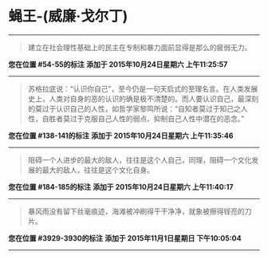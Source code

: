 # 蝇王-(威廉·戈尔丁)

---

> 建立在社会理性基础上的民主在专制和暴力面前显得是那么的疲弱无力。

**您在位置 #54-55的标注** **添加于 2015年10月24日星期六 上午11:25:57**

---

> 苏格拉底说：“认识你自己”，至今仍是一句天启式的至理名言。在人类发展史上，人类对自身的恶的认识的确是极不清楚的。而人要认识自己，最深刻的莫过于认识自己的人性，如哲学家黎鸣所说：“自知者莫过于知己之人性，自胜者莫过于克服自己人性的弱点、抑制自己人性中潜在的恶念。”

**您在位置 #138-141的标注** **添加于 2015年10月24日星期六 上午11:35:46**

---

> 阻碍一个人进步的最大的敌人，往往是这个人自己，同理，阻碍一个文化发展的最大的敌人，往往是这个文化自身。

**您在位置 #184-185的标注** **添加于 2015年10月24日星期六 上午11:40:17**

---

> 暴风雨没有留下丝毫痕迹，海滩被冲刷得干干净净，就象被擦得锃亮的刀片。

**您在位置 #3929-3930的标注** **添加于 2015年11月1日星期日 下午10:05:04**

---

